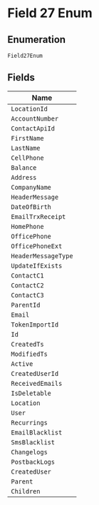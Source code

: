 
# Field 27 Enum

## Enumeration

`Field27Enum`

## Fields

| Name |
|  --- |
| `LocationId` |
| `AccountNumber` |
| `ContactApiId` |
| `FirstName` |
| `LastName` |
| `CellPhone` |
| `Balance` |
| `Address` |
| `CompanyName` |
| `HeaderMessage` |
| `DateOfBirth` |
| `EmailTrxReceipt` |
| `HomePhone` |
| `OfficePhone` |
| `OfficePhoneExt` |
| `HeaderMessageType` |
| `UpdateIfExists` |
| `ContactC1` |
| `ContactC2` |
| `ContactC3` |
| `ParentId` |
| `Email` |
| `TokenImportId` |
| `Id` |
| `CreatedTs` |
| `ModifiedTs` |
| `Active` |
| `CreatedUserId` |
| `ReceivedEmails` |
| `IsDeletable` |
| `Location` |
| `User` |
| `Recurrings` |
| `EmailBlacklist` |
| `SmsBlacklist` |
| `Changelogs` |
| `PostbackLogs` |
| `CreatedUser` |
| `Parent` |
| `Children` |

